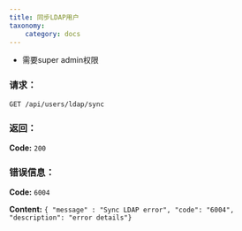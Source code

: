 ```yaml
---
title: 同步LDAP用户
taxonomy:
    category: docs
---
```


- 需要super admin权限

### 请求：

    GET /api/users/ldap/sync

### 返回：

**Code:** `200`

### 错误信息：

**Code:** `6004`

**Content:** `{ "message" : "Sync LDAP error", "code": "6004", "description": "error details"}`
